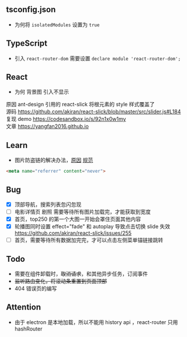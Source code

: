 ## tsconfig.json

- 为何将 `isolatedModules` 设置为 `true`  


## TypeScript

- 引入 `react-router-dom` 需要设置 `declare module 'react-router-dom';`

## React

- 为何 背景图 引入不显示   

原因 ant-design 引用的 react-slick 将根元素的 style 样式覆盖了   
源码 https://github.com/akiran/react-slick/blob/master/src/slider.js#L184  
复现 demo https://codesandbox.io/s/92n1x0w1my  
文章 https://yangfan2016.github.io


## Learn
- 图片防盗链的解决办法，[原因](https://www.cnblogs.com/liuxiaopi/p/8084896.html) [规范](https://html.spec.whatwg.org/multipage/semantics.html#meta-referrer)

```html
<meta name="referrer" content="never">
```

## Bug

- [x] 顶部导航，搜索列表忽闪忽现
- [ ] 电影详情页 剧照 需要等待所有图片加载完，才能获取到宽度
- [x] 首页，top250 的第一个大图一开始会罩住页面其他内容
- [x] 轮播图同时设置 effect="fade" 和 autoplay 导致点击切换 slide 失效 https://github.com/akiran/react-slick/issues/255
- [ ] 首页，需要等待所有数据加完完，才可以点击左侧菜单锚链接跳转

## Todo

- 需要在组件卸载时，~~取消请求~~，和其他异步任务，订阅事件
- ~~监听路由变化，将滚动条重置到页面顶部~~
- 404 错误页的编写


## Attention

- 由于 electron 是本地加载，所以不能用 history api
，react-router 只用 hashRouter

